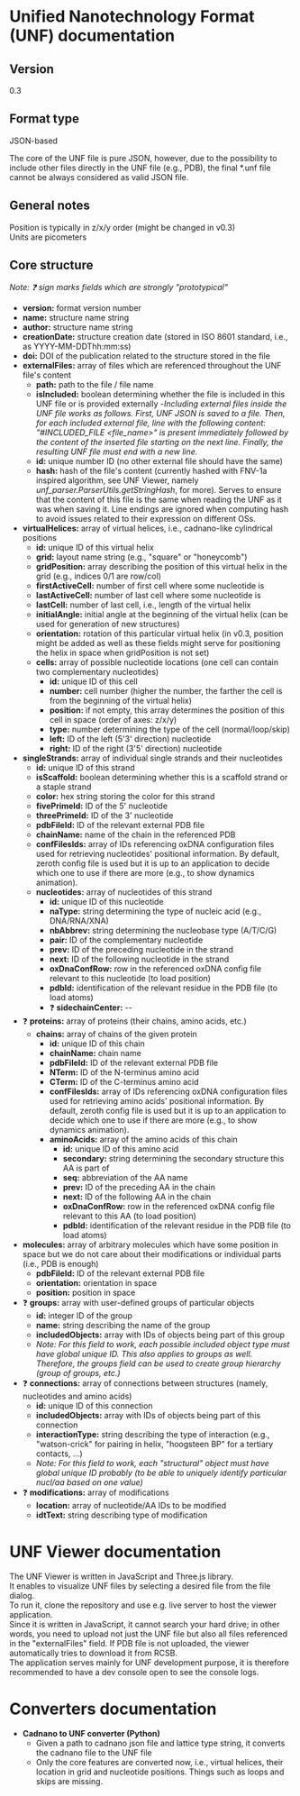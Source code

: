 # Unified Nanotechnology Format (UNF) documentation

## Version
0.3

## Format type
JSON-based

The core of the UNF file is pure JSON, however, due to the possibility to include other files directly
in the UNF file (e.g., PDB), the final *.unf file cannot be always considered as valid JSON file.

## General notes
Position is typically in z/x/y order (might be changed in v0.3)  
Units are picometers

## Core structure
*Note: :question: sign marks fields which are strongly "prototypical"*
- **version:** format version number
- **name:** structure name string
- **author:** structure name string  
- **creationDate:** structure creation date (stored in ISO 8601 standard, i.e., as YYYY-MM-DDThh:mm:ss) 
- **doi:** DOI of the publication related to the structure stored in the file  
- **externalFiles:** array of files which are referenced throughout the UNF file's content
  - **path:** path to the file / file name
  - **isIncluded:** boolean determining whether the file is included in this UNF file or is provided externally
    -*Including external files inside the UNF file works as follows. First, UNF JSON is saved to a file. Then, for each included external file, line with the following content: "#INCLUDED_FILE <file_name>" is present immediately followed by the content of the inserted file starting on the next line. Finally, the resulting UNF file must end with a new line.* 
  - **id:** unique number ID (no other external file should have the same)
  - **hash:** hash of the file's content (currently hashed with FNV-1a inspired algorithm, see UNF Viewer, namely *unf_parser.ParserUtils.getStringHash*, for more). Serves to ensure that the content of this file is the same when reading the UNF as it was when saving it. Line endings are ignored when computing hash to avoid issues related to their expression on different OSs.
- **virtualHelices:** array of virtual helices, i.e., cadnano-like cylindrical positions
  - **id:** unique ID of this virtual helix
  - **grid:** layout name string (e.g., "square" or "honeycomb")
  - **gridPosition:** array describing the position of this virtual helix in the grid (e.g., indices 0/1 are row/col)
  - **firstActiveCell:** number of first cell where some nucleotide is
  - **lastActiveCell:** number of last cell where some nucleotide is
  - **lastCell:** number of last cell, i.e., length of the virtual helix
  - **initialAngle:** initial angle at the beginning of the virtual helix (can be used for generation of new structures)
  - **orientation:** rotation of this particular virtual helix (in v0.3, position might be added as well as these fields might serve for positioning the helix in space when gridPosition is not set)
  - **cells:** array of possible nucleotide locations (one cell can contain two complementary nucleotides)
    - **id:** unique ID of this cell
    - **number:** cell number (higher the number, the farther the cell is from the beginning of the virtual helix)
    - **position:** if not empty, this array determines the position of this cell in space (order of axes: z/x/y)
    - **type:** number determining the type of the cell (normal/loop/skip)
    - **left:** ID of the left (5'3' direction) nucleotide
    - **right:** ID of the right (3'5' direction) nucleotide
- **singleStrands:** array of individual single strands and their nucleotides
  - **id:** unique ID of this strand
  - **isScaffold:** boolean determining whether this is a scaffold strand or a staple strand
  - **color:** hex string storing the color for this strand
  - **fivePrimeId:** ID of the 5' nucleotide
  - **threePrimeId:** ID of the 3' nucleotide
  - **pdbFileId:** ID of the relevant external PDB file
  - **chainName:** name of the chain in the referenced PDB
  - **confFilesIds:** array of IDs referencing oxDNA configuration files used for retrieving nucleotides' positional information. By default, zeroth config file is used but it is up to an application to decide which one to use if there are more (e.g., to show dynamics animation).
  - **nucleotides:** array of nucleotides of this strand
      - **id:** unique ID of this nucleotide
      - **naType:** string determining the type of nucleic acid (e.g., DNA/RNA/XNA)  
      - **nbAbbrev:** string determining the nucleobase type (A/T/C/G)
      - **pair:** ID of the complementary nucleotide
      - **prev:** ID of the preceding nucleotide in the strand
      - **next:** ID of the following nucleotide in the strand
      - **oxDnaConfRow:** row in the referenced oxDNA config file relevant to this nucleotide (to load position)
      - **pdbId:** identification of the relevant residue in the PDB file (to load atoms)
      - :question: **sidechainCenter:** --
- :question: **proteins:** array of proteins (their chains, amino acids, etc.)
  - **chains:** array of chains of the given protein
    - **id:** unique ID of this chain
    - **chainName:** chain name
    - **pdbFileId:** ID of the relevant external PDB file
    - **NTerm:** ID of the N-terminus amino acid
    - **CTerm:** ID of the C-terminus amino acid
    - **confFilesIds:** array of IDs referencing oxDNA configuration files used for retrieving amino acids' positional information. By default, zeroth config file is used but it is up to an application to decide which one to use if there are more (e.g., to show dynamics animation).
    - **aminoAcids:** array of the amino acids of this chain
      - **id:** unique ID of this amino acid
      - **secondary:** string determining the secondary structure this AA is part of
      - **seq:** abbreviation of the AA name
      - **prev:** ID of the preceding AA in the chain
      - **next:** ID of the following AA in the chain
      - **oxDnaConfRow:** row in the referenced oxDNA config file relevant to this AA (to load position)
      - **pdbId:** identification of the relevant residue in the PDB file (to load atoms)
- **molecules:** array of arbitrary molecules which have some position in space but we do not care about their modifications or individual parts (i.e., PDB is enough)
  - **pdbFileId:** ID of the relevant external PDB file
  - **orientation:** orientation in space
  - **position:** position in space
- :question: **groups:** array with user-defined groups of particular objects
  - **id:** integer ID of the group
  - **name:** string describing the name of the group
  - **includedObjects:** array with IDs of objects being part of this group
  - *Note: For this field to work, each possible included object type must have global unique ID. This also applies to groups as well. Therefore, the groups field can be used to create group hierarchy (group of groups, etc.)*
- :question: **connections:** array of connections between structures (namely, nucleotides and amino acids)
  - **id:** unique ID of this connection
  - **includedObjects:** array with IDs of objects being part of this connection
  - **interactionType:** string describing the type of interaction (e.g., "watson-crick" for pairing in helix, "hoogsteen BP" for a tertiary contacts, ...)
  - *Note: For this field to work, each "structural" object must have global unique ID probably (to be able to uniquely identify particular nucl/aa based on one value)*
- :question: **modifications:** array of modifications
  - **location:** array of nucleotide/AA IDs to be modified
  - **idtText:** string describing type of modification

# UNF Viewer documentation
The UNF Viewer is written in JavaScript and Three.js library.    
It enables to visualize UNF files by selecting a desired file from the file dialog.  
To run it, clone the repository and use e.g. live server to host the viewer application.    
Since it is written in JavaScript, it cannot search your hard drive; in other words, you need to upload not just the UNF file but also all files referenced in the "externalFiles" field. If PDB file is not uploaded, the viewer automatically tries to download it from RCSB.  
The application serves mainly for UNF development purpose, it is therefore recommended to have a dev console open to see the console logs.  

# Converters documentation
- **Cadnano to UNF converter (Python)**
  - Given a path to cadnano json file and lattice type string, it converts the cadnano file to the UNF file
  - Only the core features are converted now, i.e., virtual helices, their location in grid and nucleotide positions. Things such as loops and skips are missing.
